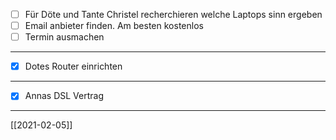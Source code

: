 - [ ] Für Döte und Tante Christel recherchieren welche Laptops sinn ergeben 
- [ ] Email anbieter finden. Am besten kostenlos
- [ ] Termin ausmachen
---
- [x] Dotes Router einrichten
---
- [x] Annas DSL Vertrag
---
[[2021-02-05]]
<!-- + --> 
<!-- due:2021-02-11 -->
<!-- created:2021-02-04T18:55:29.921Z -->